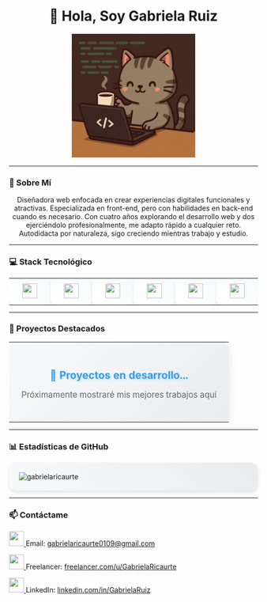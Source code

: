 <h1 align="center">👋 Hola, Soy Gabriela Ruiz</h1>

<div align="center">
  <img src="/assets/gato.png" width="250"/>
</div>

---

### 🎯 Sobre Mí

<p align="center">
 Diseñadora web enfocada en crear experiencias digitales funcionales y atractivas. Especializada en front-end, pero con habilidades en back-end cuando es necesario. Con cuatro años explorando el desarrollo web y dos ejerciéndolo profesionalmente, me adapto rápido a cualquier reto. Autodidacta por naturaleza, sigo creciendo mientras trabajo y estudio.
</p>

---

### 💻 Stack Tecnológico

<div align="start">
  <table>
    <tr>
      <td align="center" width="96" style="background: linear-gradient(45deg, #ffffff, #f8f9fa); border-radius: 10px; padding: 10px; box-shadow: 0 2px 4px rgba(0, 0, 0, 0.1); transition: transform 0.3s ease-in-out;" onmouseover="this.style.transform='translateY(-5px)'" onmouseout="this.style.transform='translateY(0)'">
        <a href="https://www.w3.org/html/" target="_blank">
          <img src="https://cdn.jsdelivr.net/gh/devicons/devicon/icons/laravel/laravel-original.svg" width="30" height="30"/>
        </a>
      </td>
      <td align="center" width="96" style="background: linear-gradient(45deg, #ffffff, #f8f9fa); border-radius: 10px; padding: 10px; box-shadow: 0 2px 4px rgba(0, 0, 0, 0.1); transition: transform 0.3s ease-in-out;" onmouseover="this.style.transform='translateY(-5px)'" onmouseout="this.style.transform='translateY(0)'">
        <a href="https://www.w3schools.com/css/" target="_blank">
           <img src="https://cdn.jsdelivr.net/gh/devicons/devicon/icons/css3/css3-original.svg" width="30" height="30"/>
        </a>
      </td>
      <td align="center" width="96" style="background: linear-gradient(45deg, #ffffff, #f8f9fa); border-radius: 10px; padding: 10px; box-shadow: 0 2px 4px rgba(0, 0, 0, 0.1); transition: transform 0.3s ease-in-out;" onmouseover="this.style.transform='translateY(-5px)'" onmouseout="this.style.transform='translateY(0)'">
        <a href="https://developer.mozilla.org/en-US/docs/Web/JavaScript" target="_blank">
            <img src="https://cdn.jsdelivr.net/gh/devicons/devicon@latest/icons/javascript/javascript-original.svg" width="30" height="30" />
        </a>
      </td>
      <td align="center" width="96" style="background: linear-gradient(45deg, #ffffff, #f8f9fa); border-radius: 10px; padding: 10px; box-shadow: 0 2px 4px rgba(0, 0, 0, 0.1); transition: transform 0.3s ease-in-out;" onmouseover="this.style.transform='translateY(-5px)'" onmouseout="this.style.transform='translateY(0)'">
        <a href="https://tailwindcss.com/" target="_blank">   
            <img src="https://cdn.jsdelivr.net/gh/devicons/devicon@latest/icons/tailwindcss/tailwindcss-original.svg" width="30" height="30" />
        </a>
      </td>
      <td align="center" width="96" style="background: linear-gradient(45deg, #ffffff, #f8f9fa); border-radius: 10px; padding: 10px; box-shadow: 0 2px 4px rgba(0, 0, 0, 0.1); transition: transform 0.3s ease-in-out;" onmouseover="this.style.transform='translateY(-5px)'" onmouseout="this.style.transform='translateY(0)'">
        <a href="https://getbootstrap.com" target="_blank">
            <img src="https://cdn.jsdelivr.net/gh/devicons/devicon@latest/icons/bootstrap/bootstrap-original.svg" width="30" height="30" />
        </a>
      </td>
      <td align="center" width="96" style="background: linear-gradient(45deg, #ffffff, #f8f9fa); border-radius: 10px; padding: 10px; box-shadow: 0 2px 4px rgba(0, 0, 0, 0.1); transition: transform 0.3s ease-in-out;" onmouseover="this.style.transform='translateY(-5px)'" onmouseout="this.style.transform='translateY(0)'">
        <a href="https://git-scm.com/" target="_blank">
            <img src="https://cdn.jsdelivr.net/gh/devicons/devicon@latest/icons/git/git-original.svg" width="30" height="30" />
        </a>
      </td>
    </tr>
  </table>
</div>

---

### 🌟 Proyectos Destacados

<div align="start">
  <table>
    <tr>
      <td align="center" style="background: linear-gradient(135deg, #f8f9fa, #e9ecef); border-radius: 15px; padding: 25px; box-shadow: 0 4px 15px rgba(0, 0, 0, 0.1); transition: transform 0.3s ease-in-out;" onmouseover="this.style.transform='scale(1.02)'" onmouseout="this.style.transform='scale(1)'">
        <h4 style="color: #2D9EF7; margin-bottom: 15px; font-size: 1.5em; text-shadow: 2px 2px 4px rgba(0, 0, 0, 0.1);">🚧 Proyectos en desarrollo...</h4>
        <p style="color: #666; font-size: 1.2em; margin-bottom: 20px;">Próximamente mostraré mis mejores trabajos aquí</p>
        <div style="margin-top: 20px;">
        </div>
      </td>
    </tr>
  </table>
</div>

---

### 📊 Estadísticas de GitHub

<div align="start" style="background: linear-gradient(45deg, #f8f9fa, #e9ecef); padding: 20px; border-radius: 15px; box-shadow: 0 4px 6px rgba(0, 0, 0, 0.1);">
  <img src="https://github-readme-stats.vercel.app/api/top-langs?username=gabrielaricaurte&show_icons=true&locale=en&layout=compact&theme=tokyonight" alt="gabrielaricaurte" />
</div>

---

### 📫 Contáctame

<p align="left">
  <a href="mailto:tuemail@gmail.com">
  <img src="https://cdn.jsdelivr.net/gh/devicons/devicon/icons/google/google-original.svg" width="30" height="30"/>
  </a>
  <span>Email:</span> <a href="mailto:gabrielaricaurte0109@gmail.com">gabrielaricaurte0109@gmail.com</a>
</p>

<p align="left">
  <a href="https://www.freelancer.com/u/tuusuario">
     <img src="https://cdn.worldvectorlogo.com/logos/freelancer-1.svg" width="30" height="30"/>  
  </a>
  <span>Freelancer:</span> <a href="https://www.freelancer.es/u/GabrielaRicaurte">freelancer.com/u/GabrielaRicaurte</a>
</p>

<p align="left">
  <a href="https://www.linkedin.com/in/tuusuario">
      <img src="https://cdn.jsdelivr.net/gh/devicons/devicon/icons/linkedin/linkedin-original.svg" width="30" height="30"/>
  </a>
  <span>LinkedIn:</span> <a href="https://www.linkedin.com/in/gabriela-ruiz-28a0a32a8/">linkedin.com/in/GabrielaRuiz</a>
</p>
